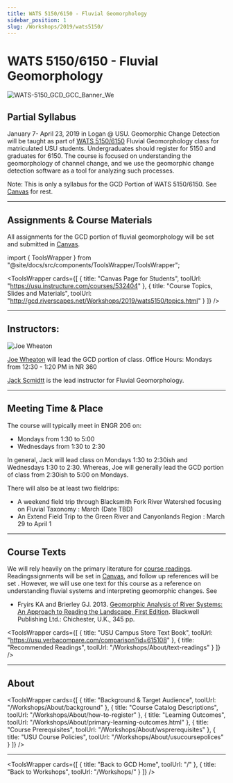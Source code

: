 ```yaml
---
title: WATS 5150/6150 - Fluvial Geomorphology
sidebar_position: 1
slug: /Workshops/2019/wats5150/
---
```


# WATS 5150/6150 - Fluvial Geomorphology

![WATS-5150_GCD_GCC_Banner_We](/img/workshops/WATS-5150_GCD_GCC_Banner_We.png)

## Partial Syllabus


January 7-  April 23, 2019 in Logan @ USU. Geomorphic Change Detection will be taught as part of [WATS 5150/6150](/Workshops/About/how-to-register#usu-graduate--undergraduate-students---wats-51506150) Fluvial Geomorphology class for matriculated USU students. Undergraduates should register for 5150 and graduates for 6150. The course is focused on understanding the geomorphology of channel change, and we use the geomorphic change detection software as a tool for analyzing such processes.

Note: This is only a syllabus for the GCD Portion of WATS 5150/6150. See [Canvas](https://usu.instructure.com/courses/532404) for rest.

-----
## Assignments & Course Materials
All assignments for the GCD portion of fluvial geomorphology will be set and submitted in [Canvas](https://usu.instructure.com/courses/532404).


import { ToolsWrapper } from "@site/docs/src/components/ToolsWrapper/ToolsWrapper";

<ToolsWrapper
  cards={[
    {
      title: "Canvas Page for Students",
      toolUrl: "https://usu.instructure.com/courses/532404"
    },
    {
      title: "Course Topics, Slides and Materials",
      toolUrl: "http://gcd.riverscapes.net/Workshops/2019/wats5150/topics.html"
    }
  ]}
/>

-----
## Instructors:
![Joe Wheaton](/img/people/Wheaton_round.png)

[Joe Wheaton](http://joewheaton.org) will lead the GCD portion of class.
Office Hours:  Mondays from 12:30 - 1:20 PM in NR 360 

[Jack Scmidtt](https://qcnr.usu.edu/directory/schmidt_jack) is the lead instructor for Fluvial Geomorphology. 

-----
## Meeting Time & Place
The course will typically meet in ENGR 206 on:
- Mondays  from 1:30 to 5:00
- Wednesdays from 1:30 to 2:30

In general, Jack will lead class on Mondays 1:30 to 2:30ish and Wednesdays 1:30 to 2:30. Whereas, Joe will generally lead the GCD portion of class from 2:30ish to 5:00 on Mondays. 

There will also be at least two fieldrips:
- A weekend field trip through Blacksmith Fork River Watershed focusing on Fluvial Taxonomy :   March (Date TBD)
- An Extend Field Trip to the Green River and Canyonlands Region : March 29 to April 1

-----

## Course Texts
We will rely heavily on the primary literature for [course readings](https://usu.instructure.com/courses/532404/files/folder/readings). Readingssignments will be set in [Canvas](https://usu.instructure.com/courses/532404/assignments), and follow up references will be set . However, we will use one  text for this course as a reference on understanding fluvial systems and interpreting geomorphic changes. See  
- Fryirs KA and Brierley GJ. 2013. [Geomorphic Analysis of River Systems: An Approach to Reading the Landscape, First Edition](https://www.amazon.com/Geomorphic-Analysis-River-Systems-Landscape/dp/1405192747/ref=sr_1_fkmr0_1?s=books&ie=UTF8&qid=1480609837&sr=1-1-fkmr0&keywords=The+Beaver+Geomorphic+Analysis+of+River+Systems%3A+An+Approach+to+Reading+the+Landscape). Blackwell Publishing Ltd.: Chichester, U.K., 345 pp. 


<ToolsWrapper
  cards={[
    {
      title: "USU Campus Store Text Book",
      toolUrl: "https://usu.verbacompare.com/comparison?id=615108"
    },
    {
      title: "Recommended Readings",
      toolUrl: "/Workshops/About/text-readings"
    }
  ]}
/>

-----
## About



<ToolsWrapper
  cards={[
    {
      title: "Background & Target Audience",
      toolUrl: "/Workshops/About/background"
    },
    {
      title: "Course Catalog Descriptions",
      toolUrl: "/Workshops/About/how-to-register"
    },
    {
      title: "Learning Outcomes",
      toolUrl: "/Workshops/About/primary-learning-outcomes.html"
    },
    {
      title: "Course Prerequisites",
      toolUrl: "/Workshops/About/wsprerequisites"
    },
    {
      title: "USU Course Policies",
      toolUrl: "/Workshops/About/usucoursepolices"
    }
  ]}
/>

------

<ToolsWrapper
  cards={[
    {
      title: "Back to GCD Home",
      toolUrl: "/"
    },
    {
      title: "Back to Workshops",
      toolUrl: "/Workshops/"
    }
  ]}
/>

